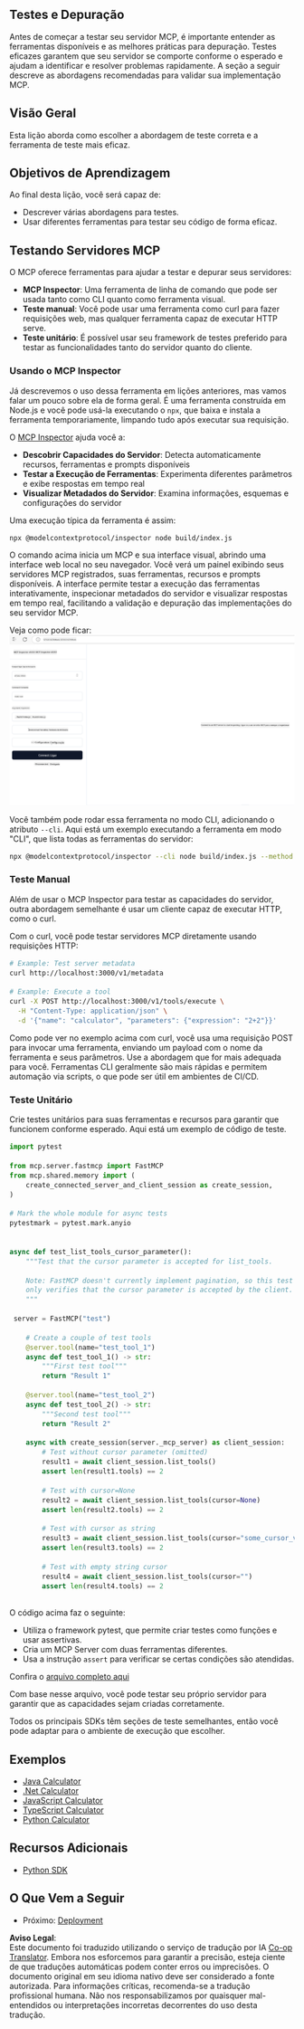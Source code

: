 <!--
CO_OP_TRANSLATOR_METADATA:
{
  "original_hash": "e25bc265a51244a7a2d93b3761543a1f",
  "translation_date": "2025-06-12T22:23:54+00:00",
  "source_file": "03-GettingStarted/08-testing/README.md",
  "language_code": "pt"
}
-->
## Testes e Depuração

Antes de começar a testar seu servidor MCP, é importante entender as ferramentas disponíveis e as melhores práticas para depuração. Testes eficazes garantem que seu servidor se comporte conforme o esperado e ajudam a identificar e resolver problemas rapidamente. A seção a seguir descreve as abordagens recomendadas para validar sua implementação MCP.

## Visão Geral

Esta lição aborda como escolher a abordagem de teste correta e a ferramenta de teste mais eficaz.

## Objetivos de Aprendizagem

Ao final desta lição, você será capaz de:

- Descrever várias abordagens para testes.
- Usar diferentes ferramentas para testar seu código de forma eficaz.

## Testando Servidores MCP

O MCP oferece ferramentas para ajudar a testar e depurar seus servidores:

- **MCP Inspector**: Uma ferramenta de linha de comando que pode ser usada tanto como CLI quanto como ferramenta visual.
- **Teste manual**: Você pode usar uma ferramenta como curl para fazer requisições web, mas qualquer ferramenta capaz de executar HTTP serve.
- **Teste unitário**: É possível usar seu framework de testes preferido para testar as funcionalidades tanto do servidor quanto do cliente.

### Usando o MCP Inspector

Já descrevemos o uso dessa ferramenta em lições anteriores, mas vamos falar um pouco sobre ela de forma geral. É uma ferramenta construída em Node.js e você pode usá-la executando o `npx`, que baixa e instala a ferramenta temporariamente, limpando tudo após executar sua requisição.

O [MCP Inspector](https://github.com/modelcontextprotocol/inspector) ajuda você a:

- **Descobrir Capacidades do Servidor**: Detecta automaticamente recursos, ferramentas e prompts disponíveis
- **Testar a Execução de Ferramentas**: Experimenta diferentes parâmetros e exibe respostas em tempo real
- **Visualizar Metadados do Servidor**: Examina informações, esquemas e configurações do servidor

Uma execução típica da ferramenta é assim:

```bash
npx @modelcontextprotocol/inspector node build/index.js
```

O comando acima inicia um MCP e sua interface visual, abrindo uma interface web local no seu navegador. Você verá um painel exibindo seus servidores MCP registrados, suas ferramentas, recursos e prompts disponíveis. A interface permite testar a execução das ferramentas interativamente, inspecionar metadados do servidor e visualizar respostas em tempo real, facilitando a validação e depuração das implementações do seu servidor MCP.

Veja como pode ficar: ![Inspector](../../../../translated_images/connect.141db0b2bd05f096fb1dd91273771fd8b2469d6507656c3b0c9df4b3c5473929.pt.png)

Você também pode rodar essa ferramenta no modo CLI, adicionando o atributo `--cli`. Aqui está um exemplo executando a ferramenta em modo "CLI", que lista todas as ferramentas do servidor:

```sh
npx @modelcontextprotocol/inspector --cli node build/index.js --method tools/list
```

### Teste Manual

Além de usar o MCP Inspector para testar as capacidades do servidor, outra abordagem semelhante é usar um cliente capaz de executar HTTP, como o curl.

Com o curl, você pode testar servidores MCP diretamente usando requisições HTTP:

```bash
# Example: Test server metadata
curl http://localhost:3000/v1/metadata

# Example: Execute a tool
curl -X POST http://localhost:3000/v1/tools/execute \
  -H "Content-Type: application/json" \
  -d '{"name": "calculator", "parameters": {"expression": "2+2"}}'
```

Como pode ver no exemplo acima com curl, você usa uma requisição POST para invocar uma ferramenta, enviando um payload com o nome da ferramenta e seus parâmetros. Use a abordagem que for mais adequada para você. Ferramentas CLI geralmente são mais rápidas e permitem automação via scripts, o que pode ser útil em ambientes de CI/CD.

### Teste Unitário

Crie testes unitários para suas ferramentas e recursos para garantir que funcionem conforme esperado. Aqui está um exemplo de código de teste.

```python
import pytest

from mcp.server.fastmcp import FastMCP
from mcp.shared.memory import (
    create_connected_server_and_client_session as create_session,
)

# Mark the whole module for async tests
pytestmark = pytest.mark.anyio


async def test_list_tools_cursor_parameter():
    """Test that the cursor parameter is accepted for list_tools.

    Note: FastMCP doesn't currently implement pagination, so this test
    only verifies that the cursor parameter is accepted by the client.
    """

 server = FastMCP("test")

    # Create a couple of test tools
    @server.tool(name="test_tool_1")
    async def test_tool_1() -> str:
        """First test tool"""
        return "Result 1"

    @server.tool(name="test_tool_2")
    async def test_tool_2() -> str:
        """Second test tool"""
        return "Result 2"

    async with create_session(server._mcp_server) as client_session:
        # Test without cursor parameter (omitted)
        result1 = await client_session.list_tools()
        assert len(result1.tools) == 2

        # Test with cursor=None
        result2 = await client_session.list_tools(cursor=None)
        assert len(result2.tools) == 2

        # Test with cursor as string
        result3 = await client_session.list_tools(cursor="some_cursor_value")
        assert len(result3.tools) == 2

        # Test with empty string cursor
        result4 = await client_session.list_tools(cursor="")
        assert len(result4.tools) == 2
    
```

O código acima faz o seguinte:

- Utiliza o framework pytest, que permite criar testes como funções e usar assertivas.
- Cria um MCP Server com duas ferramentas diferentes.
- Usa a instrução `assert` para verificar se certas condições são atendidas.

Confira o [arquivo completo aqui](https://github.com/modelcontextprotocol/python-sdk/blob/main/tests/client/test_list_methods_cursor.py)

Com base nesse arquivo, você pode testar seu próprio servidor para garantir que as capacidades sejam criadas corretamente.

Todos os principais SDKs têm seções de teste semelhantes, então você pode adaptar para o ambiente de execução que escolher.

## Exemplos

- [Java Calculator](../samples/java/calculator/README.md)
- [.Net Calculator](../../../../03-GettingStarted/samples/csharp)
- [JavaScript Calculator](../samples/javascript/README.md)
- [TypeScript Calculator](../samples/typescript/README.md)
- [Python Calculator](../../../../03-GettingStarted/samples/python)

## Recursos Adicionais

- [Python SDK](https://github.com/modelcontextprotocol/python-sdk)

## O Que Vem a Seguir

- Próximo: [Deployment](/03-GettingStarted/09-deployment/README.md)

**Aviso Legal**:  
Este documento foi traduzido utilizando o serviço de tradução por IA [Co-op Translator](https://github.com/Azure/co-op-translator). Embora nos esforcemos para garantir a precisão, esteja ciente de que traduções automáticas podem conter erros ou imprecisões. O documento original em seu idioma nativo deve ser considerado a fonte autorizada. Para informações críticas, recomenda-se a tradução profissional humana. Não nos responsabilizamos por quaisquer mal-entendidos ou interpretações incorretas decorrentes do uso desta tradução.